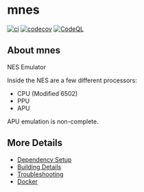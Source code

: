 # mnes

[![ci](https://github.com/maztheman/mnes/actions/workflows/ci.yml/badge.svg)](https://github.com/maztheman/mnes/actions/workflows/ci.yml)
[![codecov](https://codecov.io/gh/maztheman/mnes/branch/main/graph/badge.svg)](https://codecov.io/gh/maztheman/mnes)
[![CodeQL](https://github.com/maztheman/mnes/actions/workflows/codeql-analysis.yml/badge.svg)](https://github.com/maztheman/mnes/actions/workflows/codeql-analysis.yml)

## About mnes
NES Emulator

Inside the NES are a few different processors:
- CPU (Modified 6502)
- PPU
- APU

APU emulation is non-complete.

## More Details

 * [Dependency Setup](README_dependencies.md)
 * [Building Details](README_building.md)
 * [Troubleshooting](README_troubleshooting.md)
 * [Docker](README_docker.md)
